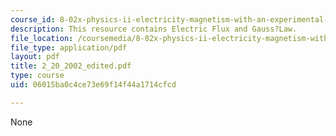 ```yaml
---
course_id: 8-02x-physics-ii-electricity-magnetism-with-an-experimental-focus-spring-2005
description: This resource contains Electric Flux and Gauss?Law.
file_location: /coursemedia/8-02x-physics-ii-electricity-magnetism-with-an-experimental-focus-spring-2005/06015ba0c4ce73e69f14f44a1714cfcd_2_20_2002_edited.pdf
file_type: application/pdf
layout: pdf
title: 2_20_2002_edited.pdf
type: course
uid: 06015ba0c4ce73e69f14f44a1714cfcd

---
```

None